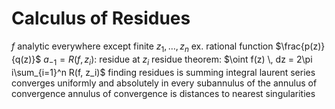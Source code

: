 # Calculus of Residues
$f$ analytic everywhere except finite $z_1,\ldots,z_n$
	ex. rational function $\frac{p(z)}{q(z)}$
	$a_{-1} = R(f, z_i)$: residue at $z_i$
	residue theorem: $\oint f(z) \, dz = 2\pi i\sum_{i=1}^n R(f, z_i)$
		finding residues is summing integral
		laurent series converges uniformly and absolutely in every subannulus of the annulus of convergence
		annulus of convergence is distances to nearest singularities